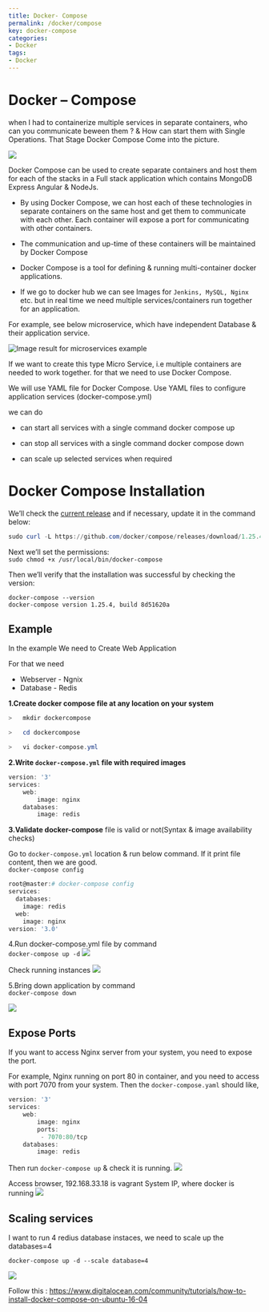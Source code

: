 ```yaml
---
title: Docker- Compose
permalink: /docker/compose
key: docker-compose
categories:
- Docker
tags:
- Docker
---
```



Docker – Compose
================

when I had to containerize multiple services in separate containers, who can you
communicate beween them ? & How can start them with Single Operations. That
Stage Docker Compose Come into the picture.

![](media/f8b926cbae6405db810fa19f74b9c105.png)

Docker Compose can be used to create separate containers and host them for each
of the stacks in a Full stack application which contains MongoDB Express Angular
& NodeJs.

* By using Docker Compose, we can host each of these technologies in separate
containers on the same host and get them to communicate with each other. Each
container will expose a port for communicating with other containers.

* The communication and up-time of these containers will be maintained by Docker
Compose

* Docker Compose is a tool for defining & running multi-container docker
applications.

* If we go to docker hub we can see Images for `Jenkins, MySQL, Nginx` etc. but in
real time we need multiple services/containers run together for an application.

For example, see below microservice, which have independent Database & their
application service.

![Image result for microservices example](media/38beaeb5157d4507052be93cd52185fc.jpg)

If we want to create this type Micro Service, i.e multiple containers are needed
to work together. for that we need to use Docker Compose.

We will use YAML file for Docker Compose. Use YAML files to configure
application services (docker-compose.yml)

we can do

-   can start all services with a single command docker compose up

-   can stop all services with a single command docker compose down

-   can scale up selected services when required



# Docker Compose Installation


We’ll check the [current release](https://github.com/docker/compose/releases)
and if necessary, update it in the command below: 
```powershell
sudo curl -L https://github.com/docker/compose/releases/download/1.25.4/docker-compose-`uname -s`-`uname -m` -o /usr/local/bin/docker-compose
```


Next we’ll set the permissions:  
`sudo chmod +x /usr/local/bin/docker-compose`


Then we’ll verify that the installation was successful by checking the version:
```
docker-compose --version
docker-compose version 1.25.4, build 8d51620a
```





## Example


In the example We need to Create Web Application

For that we need
-   Webserver - Ngnix
-   Database - Redis


**1.Create docker compose file at any location on your system**
```powershell
>   mkdir dockercompose

>   cd dockercompose

>   vi docker-compose.yml
```


**2.Write `docker-compose.yml` file with required images**
```powershell
version: '3'
services:
    web:
        image: nginx
    databases:
        image: redis
```



**3.Validate docker-compose** file is valid or not(Syntax & image availability
checks)

Go to `docker-compose.yml` location & run below command. If it print file content,
then we are good.  
`docker-compose config`

```powershell
root@master:# docker-compose config
services:
  databases:
    image: redis
  web:
    image: nginx
version: '3.0'
```

4.Run docker-compose.yml file by command  
`docker-compose up -d`
![](media/3bc516876581bab0f5c5112b802d706d.png)

Check running instances
![](media/341db0f80a8dce1185bdf13d1c8146b9.png)



5.Bring down application by command  
`docker-compose down`

![](media/c0cd598c590236fdeab3efb8652bd881.png)



## Expose Ports

If you want to access Nginx server from your system, you need to expose the
port.

For example, Nginx running on port 80 in container, and you need to access with
port 7070 from your system. Then the `docker-compose.yaml` should like,
```powershell
version: '3'
services:
    web:
        image: nginx
        ports:
         - 7070:80/tcp
    databases:
        image: redis
```


Then run `docker-compose up` & check it is running.
![](media/7989bfb29e6e758c4a18ce7df97f36a5.png)

Access browser, 192.168.33.18 is vagrant System IP, where docker is running
![](media/159659877d609f4af7a8761f6450acfe.png)




Scaling services
----------------

I want to run 4 redius database instaces, we need to scale up the databases=4

`docker-compose up -d --scale database=4`

![](media/893dac8c78cabd510a2230ee263f6cdc.png)



Follow this : <https://www.digitalocean.com/community/tutorials/how-to-install-docker-compose-on-ubuntu-16-04>
